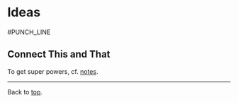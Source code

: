 # Ideas

#PUNCH_LINE


## Connect This and That

To get super powers, cf. [notes](./NOTES.md#deeplink).


---

Back to [top](#ideas).
